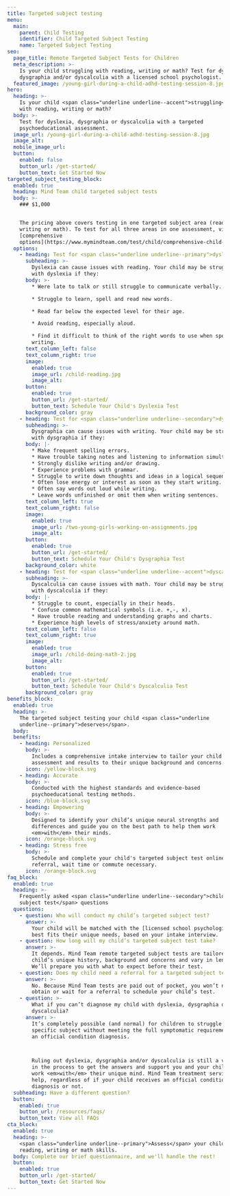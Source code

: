 ```yaml
---
title: Targeted subject testing
menu:
  main:
    parent: Child Testing
    identifier: Child Targeted Subject Testing
    name: Targeted Subject Testing
seo:
  page_title: Remote Targeted Subject Tests for Children
  meta_description: >-
    Is your child struggling with reading, writing or math? Test for dyslexia,
    dysgraphia and/or dyscalculia with a licensed school psychologist.
  featured_image: /young-girl-during-a-child-adhd-testing-session-8.jpg
hero:
  heading: >-
    Is your child <span class="underline underline--accent">struggling</span>
    with reading, writing or math?
  body: >-
    Test for dyslexia, dysgraphia or dyscalculia with a targeted
    psychoeducational assessment.
  image_url: /young-girl-during-a-child-adhd-testing-session-8.jpg
  image_alt:
  mobile_image_url: 
  button:
    enabled: false
    button_url: /get-started/
    button_text: Get Started Now
targeted_subject_testing_block:
  enabled: true
  heading: Mind Team child targeted subject tests
  body: >-
    ### $1,000


    The pricing above covers testing in one targeted subject area (reading,
    writing or math). To test for all three areas in one assessment, view our
    [comprehensive
    options](https://www.mymindteam.com/test/child/comprehensive-child-testing/).
  options:
    - heading: Test for <span class="underline underline--primary">dyslexia</span>.
      subheading: >-
        Dyslexia can cause issues with reading. Your child may be struggling
        with dyslexia if they:
      body: >-
        * Were late to talk or still struggle to communicate verbally.

        * Struggle to learn, spell and read new words.

        * Read far below the expected level for their age.

        * Avoid reading, especially aloud.

        * Find it difficult to think of the right words to use when speaking or
        writing.
      text_column_left: false
      text_column_right: true
      image:
        enabled: true
        image_url: /child-reading.jpg
        image_alt:
      button:
        enabled: true
        button_url: /get-started/
        button_text: Schedule Your Child's Dyslexia Test
      background_color: gray
    - heading: Test for <span class="underline underline--secondary">dysgraphia</span>.
      subheading: >-
        Dysgraphia can cause issues with writing. Your child may be struggling
        with dysgraphia if they:
      body: |-
        * Make frequent spelling errors.
        * Have trouble taking notes and listening to information simultaneously.
        * Strongly dislike writing and/or drawing.
        * Experience problems with grammar.
        * Struggle to write down thoughts and ideas in a logical sequence.
        * Often lose energy or interest as soon as they start writing.
        * Often say words out loud while writing.
        * Leave words unfinished or omit them when writing sentences.
      text_column_left: true
      text_column_right: false
      image:
        enabled: true
        image_url: /two-young-girls-working-on-assignments.jpg
        image_alt:
      button:
        enabled: true
        button_url: /get-started/
        button_text: Schedule Your Child's Dysgraphia Test
      background_color: white
    - heading: Test for <span class="underline underline--accent">dyscalculia</span>.
      subheading: >-
        Dyscalculia can cause issues with math. Your child may be struggling
        with dyscalculia if they:
      body: |-
        * Struggle to count, especially in their heads.
        * Confuse common mathematical symbols (i.e. +,-, x).
        * Have trouble reading and understanding graphs and charts.
        * Experience high levels of stress/anxiety around math.
      text_column_left: false
      text_column_right: true
      image:
        enabled: true
        image_url: /child-doing-math-2.jpg
        image_alt:
      button:
        enabled: true
        button_url: /get-started/
        button_text: Schedule Your Child's Dyscalculia Test
      background_color: gray
benefits_block:
  enabled: true
  heading: >-
    The targeted subject testing your child <span class="underline
    underline--primary">deserves</span>.
  body:
  benefits:
    - heading: Personalized
      body: >-
        Includes a comprehensive intake interview to tailor your child’s
        assessment and results to their unique background and concerns.
      icon: /yellow-block.svg
    - heading: Accurate
      body: >-
        Conducted with the highest standards and evidence-based
        psychoeducational testing methods.
      icon: /blue-block.svg
    - heading: Empowering
      body: >-
        Designed to identify your child’s unique neural strengths and
        differences and guide you on the best path to help them work
        <em>with</em> their minds.
      icon: /orange-block.svg
    - heading: Stress free
      body: >-
        Schedule and complete your child's targeted subject test online—no
        referral, wait time or commute necessary.
      icon: /orange-block.svg
faq_block:
  enabled: true
  heading: >-
    Frequently asked <span class="underline underline--secondary">child targeted
    subject test</span> questions
  questions:
    - question: Who will conduct my child’s targeted subject test?
      answer: >-
        Your child will be matched with the [licensed school psychologist](/our-team/) who
        best fits their unique needs, based on your intake interview.
    - question: How long will my child’s targeted subject test take?
      answer: >-
        It depends. Mind Team remote targeted subject tests are tailored to your
        child’s unique history, background and concerns and vary in length.
        We’ll prepare you with what to expect before their test.
    - question: Does my child need a referral for a targeted subject test?
      answer: >-
        No. Because Mind Team tests are paid out of pocket, you won’t need to
        obtain or wait for a referral to schedule your child’s test.
    - question: >-
        What if you can’t diagnose my child with dyslexia, dysgraphia or
        dyscalculia?
      answer: >-
        It’s completely possible (and normal) for children to struggle with a
        specific subject without meeting the full symptomatic requirements for
        an official condition diagnosis. 



        Ruling out dyslexia, dysgraphia and/or dyscalculia is still a vital step
        in the process to get the answers and support you and your child need to
        work <em>with</em> their unique mind. Mind Team treatment services can
        help, regardless of if your child receives an official condition
        diagnosis or not.
  subheading: Have a different question?
  button:
    enabled: true
    button_url: /resources/faqs/
    button_text: View all FAQs
cta_block:
  enabled: true
  heading: >-
    <span class="underline underline--primary">Assess</span> your child’s
    reading, writing or math skills.
  body: Complete our brief questionnaire, and we'll handle the rest!
  button:
    enabled: true
    button_url: /get-started/
    button_text: Get Started Now
---
```

